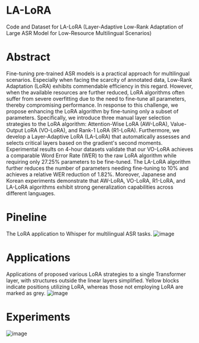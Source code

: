 # LA-LoRA
Code and Dataset for LA-LoRA (Layer-Adaptive Low-Rank Adaptation of Large ASR Model for Low-Resource Multilingual Scenarios)

# Abstract
Fine-tuning pre-trained ASR models is a practical approach for multilingual scenarios. Especially when facing the scarcity of annotated data, Low-Rank Adaptation (LoRA) exhibits commendable efficiency in this regard. However, when the available resources are further reduced, LoRA algorithms often suffer from severe overfitting due to the need to fine-tune all parameters, thereby compromising performance. In response to this challenge, we propose enhancing the LoRA algorithm by fine-tuning only a subset of parameters. Specifically, we introduce three manual layer selection strategies to the LoRA algorithm: Attention-Wise LoRA (AW-LoRA), Value-Output LoRA (VO-LoRA), and Rank-1 LoRA (R1-LoRA). Furthermore, we develop a Layer-Adaptive LoRA (LA-LoRA) that automatically assesses and selects critical layers based on the gradient's second moments. Experimental results on 4-hour datasets validate that our VO-LoRA achieves a comparable Word Error Rate (WER) to the raw LoRA algorithm while requiring only 27.25\% parameters to be fine-tuned. The LA-LoRA algorithm further reduces the number of parameters needing fine-tuning to 10\% and achieves a relative WER reduction of 1.82\%. Moreover, Japanese and Korean experiments demonstrate that AW-LoRA, VO-LoRA, R1-LoRA, and LA-LoRA algorithms exhibit strong generalization capabilities across different languages.

# Pineline
The LoRA application to Whisper for multilingual ASR tasks.
![image](https://github.com/user-attachments/assets/a8770377-b800-471c-a2e8-e3a103c82581)

# Applications
Applications of proposed various LoRA strategies to a single Transformer layer, with structures outside the linear layers simplified. Yellow blocks indicate positions utilizing LoRA, whereas those not employing LoRA are marked as grey.
![image](https://github.com/user-attachments/assets/ba94ee67-2f3f-43c0-a52b-6cde29c9224a)

# Experiments
![image](https://github.com/user-attachments/assets/5773e7bd-8fc1-4f88-aaf7-c14c02d87b11)


